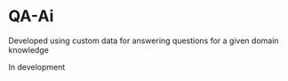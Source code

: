 # QA-Ai
Developed using custom data for answering questions for a given domain knowledge

In development
